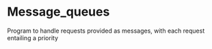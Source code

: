 # Message_queues
Program to handle requests provided as messages, with each request entailing a priority
